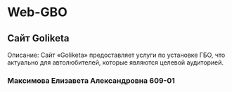# Web-GBO

## Сайт Goliketa

Описание: Сайт «Goliketa» предоставляет услуги по установке ГБО, что актуально для автолюбителей, которые являются целевой аудиторией. 

### Максимова Елизавета Александровна 609-01
